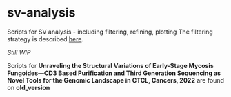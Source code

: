# sv-analysis
Scripts for SV analysis - including filtering, refining, plotting
The filtering strategy is described [here](Filter.md).

*Still WIP*

Scripts for **Unraveling the Structural Variations of Early-Stage Mycosis Fungoides—CD3 Based Purification and Third Generation Sequencing as Novel Tools for the Genomic Landscape in CTCL, Cancers, 2022** are found on **old_version**
